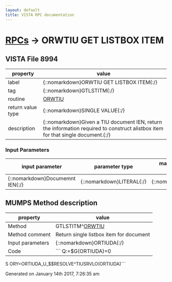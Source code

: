 ```yaml
---
layout: default
title: VISTA RPC documentation
---
```




# [RPCs](TableOfContent.md) &#8594; ORWTIU GET LISTBOX ITEM 


 ## VISTA File 8994
 property | value 
--- | --- 
 label | {::nomarkdown}ORWTIU GET LISTBOX ITEM{:/}
 tag | {::nomarkdown}GTLSTITM{:/}
 routine | [ORWTIU](http://code.osehra.org/dox/Routine_ORWTIU_source.html)
 return value type | {::nomarkdown}SINGLE VALUE{:/}
 description | {::nomarkdown}Given a TIU document IEN, return the information required to construct alistbox item for that single document.{:/}

### Input Parameters

| input parameter | parameter type | maximum data length | required | description | 
| --- | --- | --- | --- | --- | 
| {::nomarkdown}Documemnt IEN{:/} | {::nomarkdown}LITERAL{:/} | {::nomarkdown}32{:/} | {::nomarkdown}true{:/} |  | 


## MUMPS Method description

 property | value 
 --- | --- 
 Method | GTLSTITM^[ORWTIU](http://code.osehra.org/dox/Routine_ORWTIU_source.html)
 Method comment | Return single listbox item for document
 Input parameters | {::nomarkdown}ORTIUDA{:/}
 Code | ```  Q:+$G(ORTIUDA)=0
 S ORY=ORTIUDA_U_$$RESOLVE^TIUSRVLO(ORTIUDA)```




 Generated on January 14th 2017, 7:26:35 am